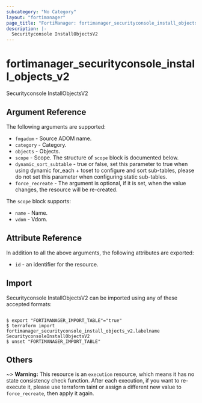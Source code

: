 ```yaml
---
subcategory: "No Category"
layout: "fortimanager"
page_title: "FortiManager: fortimanager_securityconsole_install_objects_v2"
description: |-
  Securityconsole InstallObjectsV2
---
```


# fortimanager_securityconsole_install_objects_v2
Securityconsole InstallObjectsV2

## Argument Reference


The following arguments are supported:


* `fmgadom` - Source ADOM name.
* `category` - Category.
* `objects` - Objects.
* `scope` - Scope. The structure of `scope` block is documented below.
* `dynamic_sort_subtable` - true or false, set this parameter to true when using dynamic for_each + toset to configure and sort sub-tables, please do not set this parameter when configuring static sub-tables.
* `force_recreate` - The argument is optional, if it is set, when the value changes, the resource will be re-created.

The `scope` block supports:

* `name` - Name.
* `vdom` - Vdom.


## Attribute Reference

In addition to all the above arguments, the following attributes are exported:
* `id` - an identifier for the resource.

## Import

Securityconsole InstallObjectsV2 can be imported using any of these accepted formats:
```

$ export "FORTIMANAGER_IMPORT_TABLE"="true"
$ terraform import fortimanager_securityconsole_install_objects_v2.labelname SecurityconsoleInstallObjectsV2
$ unset "FORTIMANAGER_IMPORT_TABLE"
```

## Others

~> **Warning:** This resource is an `execution` resource, which means it has no state consistency check function. After each execution, if you want to re-execute it, please use terraform taint or assign a different new value to `force_recreate`, then apply it again.

